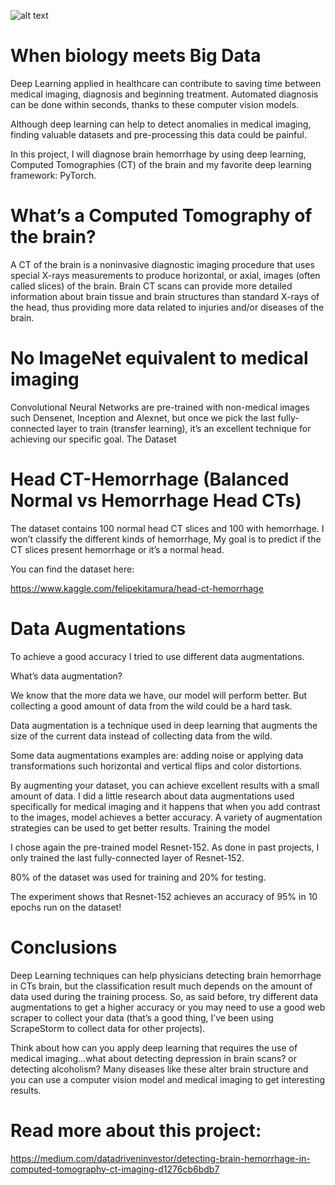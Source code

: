 

![alt text](https://cdn-images-1.medium.com/max/716/1*j09PgBpdJIHXhlyjcby0HA.jpeg)


# When biology meets Big Data

Deep Learning applied in healthcare can contribute to saving time between medical imaging, diagnosis and beginning treatment. Automated diagnosis can be done within seconds, thanks to these computer vision models.

Although deep learning can help to detect anomalies in medical imaging, finding valuable datasets and pre-processing this data could be painful.

In this project, I will diagnose brain hemorrhage by using deep learning, Computed Tomographies (CT) of the brain and my favorite deep learning framework: PyTorch.

# What’s a Computed Tomography of the brain?

A CT of the brain is a noninvasive diagnostic imaging procedure that uses special X-rays measurements to produce horizontal, or axial, images (often called slices) of the brain. Brain CT scans can provide more detailed information about brain tissue and brain structures than standard X-rays of the head, thus providing more data related to injuries and/or diseases of the brain.

# No ImageNet equivalent to medical imaging

Convolutional Neural Networks are pre-trained with non-medical images such Densenet, Inception and Alexnet, but once we pick the last fully-connected layer to train (transfer learning), it’s an excellent technique for achieving our specific goal.
The Dataset

# Head CT-Hemorrhage (Balanced Normal vs Hemorrhage Head CTs)

The dataset contains 100 normal head CT slices and 100 with hemorrhage. I won’t classify the different kinds of hemorrhage, My goal is to predict if the CT slices present hemorrhage or it’s a normal head.

You can find the dataset here:

https://www.kaggle.com/felipekitamura/head-ct-hemorrhage


# Data Augmentations

To achieve a good accuracy I tried to use different data augmentations.

What’s data augmentation?

We know that the more data we have, our model will perform better. But collecting a good amount of data from the wild could be a hard task.

Data augmentation is a technique used in deep learning that augments the size of the current data instead of collecting data from the wild.

Some data augmentations examples are: adding noise or applying data transformations such horizontal and vertical flips and color distortions.


By augmenting your dataset, you can achieve excellent results with a small amount of data. I did a little research about data augmentations used specifically for medical imaging and it happens that when you add contrast to the images, model achieves a better accuracy. A variety of augmentation strategies can be used to get better results.
Training the model

I chose again the pre-trained model Resnet-152. As done in past projects, I only trained the last fully-connected layer of Resnet-152.

80% of the dataset was used for training and 20% for testing.

The experiment shows that Resnet-152 achieves an accuracy of 95% in 10 epochs run on the dataset!

# Conclusions

Deep Learning techniques can help physicians detecting brain hemorrhage in CTs brain, but the classification result much depends on the amount of data used during the training process. So, as said before, try different data augmentations to get a higher accuracy or you may need to use a good web scraper to collect your data (that’s a good thing, I’ve been using ScrapeStorm to collect data for other projects).

Think about how can you apply deep learning that requires the use of medical imaging…what about detecting depression in brain scans? or detecting alcoholism? Many diseases like these alter brain structure and you can use a computer vision model and medical imaging to get interesting results.

# Read more about this project:
https://medium.com/datadriveninvestor/detecting-brain-hemorrhage-in-computed-tomography-ct-imaging-d1276cb6bdb7
